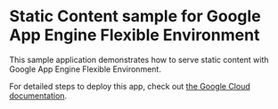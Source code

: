 # Static Content sample for Google App Engine Flexible Environment

This sample application demonstrates how to serve static content with
Google App Engine Flexible Environment.

For detailed steps to deploy this app, check out
[the Google Cloud
documentation](https://cloud.google.com/appengine/docs/flexible/serving-static-files?tab=.net).


